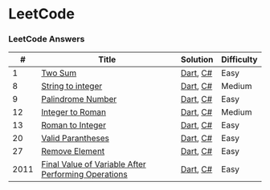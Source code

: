LeetCode
========

### LeetCode Answers


| # | Title | Solution | Difficulty |
|---| ----- | ----- | ---------- |
|1|[Two Sum](https://leetcode.com/problems/two-sum/) | [Dart](Dart/1%20Two%20Sum.dart), [C#](CSharp/1%20Two%20Sum.cs) |Easy|
|8|[String to integer](https://leetcode.com/problems/string-to-integer-atoi/) | [Dart](Dart/8%20String%20to%20Integer%20(atoi).dart), [C#](CSharp/8%20String%20to%20Integer%20(atoi).cs) |Medium|
|9|[Palindrome Number](https://leetcode.com/problems/palindrome-number/) | [Dart](Dart/9%20Palindrome%20Number.dart), [C#](CSharp/9%20Palindrome%20Number.cs) |Easy|
|12|[Integer to Roman](https://leetcode.com/problems/integer-to-roman/) | [Dart](Dart/12%20Integer%20to%20Roman.dart), [C#](CSharp/12%20Integer%20to%20Roman.cs) |Medium|
|13|[Roman to Integer](https://leetcode.com/problems/roman-to-integer/) | [Dart](Dart/13%20Roman%20to%20Integer.dart), [C#](CSharp/13%20Roman%20to%20Integer.cs) |Easy|
|20|[Valid Parantheses](https://leetcode.com/problems/valid-parentheses/) | [Dart](Dart/20%20Valid%20Parentheses.dart), [C#](CSharp/20%20Valid%20Parentheses.cs) |Easy|
|27|[Remove Element](https://leetcode.com/problems/remove-element/) | [Dart](Dart/27%20Remove%20Element.dart), [C#](CSharp/27%20Remove%20Element.cs) |Easy|
|2011|[Final Value of Variable After Performing Operations](https://leetcode.com/problems/final-value-of-variable-after-performing-operations/) | [Dart](Dart/2011%20Final%20Value%20of%20Variable%20After%20Performing%20Operations.dart), [C#](CSharp/2011%20Final%20Value%20of%20Variable%20After%20Performing%20Operations.cs) |Easy|